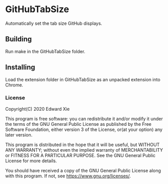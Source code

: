 # GitHubTabSize
Automatically set the tab size GitHub displays.

## Building
Run make in the GitHubTabSize folder.

## Installing
Load the extension folder in GitHubTabSize as an unpacked extension into Chrome. <br />

### License
Copyright(C) 2020 Edward Xie

This program is free software: you can redistribute it and/or modify it under the terms of the GNU General Public License as published by the Free Software Foundation, either version 3 of the License, or(at your option) any later version. 

This program is distributed in the hope that it will be useful, but WITHOUT ANY WARRANTY; without even the implied warranty of MERCHANTABILITY or FITNESS FOR A PARTICULAR PURPOSE. See the GNU General Public License for more details.

You should have received a copy of the GNU General Public License along with this program. If not, see <https://www.gnu.org/licenses/>.